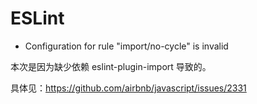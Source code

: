 # ESLint

- Configuration for rule "import/no-cycle" is invalid

本次是因为缺少依赖 eslint-plugin-import 导致的。

具体见：<https://github.com/airbnb/javascript/issues/2331>
